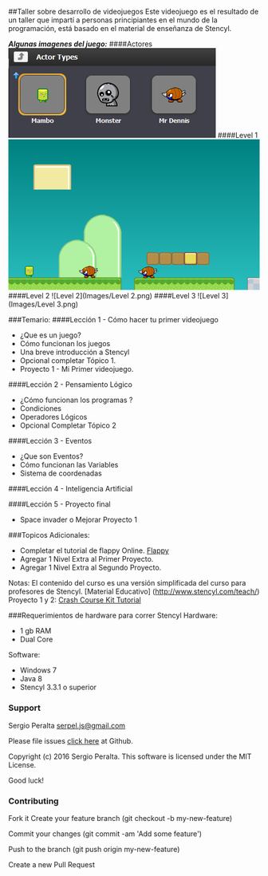 ##Taller sobre desarrollo de videojuegos 
Este videojuego es el resultado de un taller que impartí a personas principiantes en el mundo de la programación, está basado en el material de enseñanza de Stencyl.

***Algunas imagenes del juego:***
####Actores
![Actores](Images/actors.png)
####Level 1
![Level 1](Images/Level1.png)
####Level 2
![Level 2](Images/Level 2.png)
####Level 3
![Level 3](Images/Level 3.png)

###Temario:
####Lección 1 - Cómo hacer tu primer videojuego

* ¿Que es un juego?
* Cómo funcionan los juegos
* Una breve introducción a Stencyl
* Opcional completar Tópico 1.
* Proyecto 1 - Mi Primer videojuego.

####Lección 2 - Pensamiento Lógico

* ¿Cómo funcionan los programas ?
* Condiciones
* Operadores Lógicos
* Opcional Completar Tópico 2

####Lección 3 - Eventos

* ¿Que son Eventos?
* Cómo funcionan las Variables
* Sistema de coordenadas
	
####Lección 4 - Inteligencia Artificial

####Lección 5 - Proyecto final 

* Space invader o Mejorar Proyecto 1

###Topicos Adicionales:
-	Completar el tutorial de flappy Online. [Flappy](https://studio.code.org/flappy/1)
-	Agregar 1 Nivel Extra al Primer Proyecto. 
-	Agregar 1 Nivel Extra al Segundo Proyecto.

Notas: El contenido del curso es una versión simplificada del curso para profesores de Stencyl. [Material Educativo] (http://www.stencyl.com/teach/)
Proyecto 1 y 2: [Crash Course Kit Tutorial](http://www.stencyl.com/help/start/)

###Requerimientos de hardware para correr Stencyl 
Hardware:
-	1 gb RAM
- Dual Core 

Software:
-	Windows 7
- Java 8
-	Stencyl 3.3.1 o superior

### Support

Sergio Peralta serpel.js@gmail.com

Please file issues [click here] at Github. 

Copyright (c) 2016 Sergio Peralta. This software is licensed under the MIT License.

Good luck!

[click here]:https://github.com/serpel/StencylCrashCourse/issues

### Contributing

Fork it
Create your feature branch (git checkout -b my-new-feature)

Commit your changes (git commit -am 'Add some feature')

Push to the branch (git push origin my-new-feature)

Create a new Pull Request
